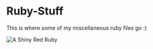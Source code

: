 # Ruby-Stuff

This is where some of my miscellaneous ruby files go :)

![A Shiny Red Ruby](https://cdn.dribbble.com/users/26222/screenshots/1395942/ruby2.gif)
